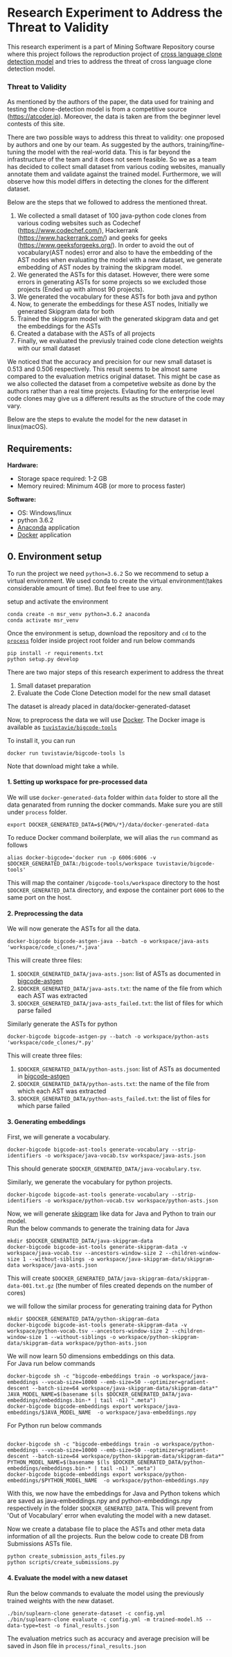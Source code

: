 # Research Experiment to Address the Threat to Validity
This research experiment is a part of Mining Software Repository course where this project follows the reproduction project of [cross language clone detection model][1] and tries to address the threat of cross language clone detection model.


### Threat to Validity
As mentioned by the authors of the paper, the data used for training and testing the clone-detection model is from a competitive source
(https://atcoder.jp). Moreover, the data is taken are from the beginner level contests of this site.

There are two possible ways to address this threat to validity: one proposed by authors and one by our team.
As suggested by the authors, training/fine-tuning the model with the real-world data.
This is far beyond the infrastructure of the team and it does not seem feasible.
So we as a team has decided to collect small dataset from various coding websites, manually annotate them and validate against
the trained model. Furthermore, we will observe how this model differs in detecting the clones for the different dataset.


Below are the steps that we followed to address the mentioned threat.

1. We collected a small dataset of 100 java-python code clones from various coding websites such as Codechef (https://www.codechef.com/),
Hackerrank (https://www.hackerrank.com/) and geeks for geeks (https://www.geeksforgeeks.org/). 
In order to avoid the out of vocabulary(AST nodes) error  and also to have the embedding of the AST nodes when evaluating the model with a new dataset, we generate embedding of AST nodes by training the skipgram model.
2. We generated the ASTs for this dataset. However, there were some errors in generating ASTs for some projects so we excluded those projects (Ended up with almost 90 projects).
3. We generated the vocabulary for these ASTs for both java and python
4. Now, to generate the embeddings for these AST nodes, Initially we generated Skipgram data for both 
5. Trained the skipgram model with the generated skipgram data and get the embeddings for the ASTs
6. Created a database with the ASTs of all projects
7. Finally, we evaluated the previusly trained code clone detection weights with our small dataset 

We noticed that the accuracy and precision for our new small dataset is 0.513 and 0.506 respectively. This result seems to be almost same compared to the evaluation metrics original dataset. This might be case as we also collected the dataset from a competetive website as done by the authors rather than a real time projects. Evlauting for the enterprise level code clones may give us a different results as the structure of the code may vary.


Below are the steps to evalute the model for the new dataset in linux(macOS).

## Requirements: <br />
**Hardware:** <br />
* Storage space required: 1-2 GB <br />
* Memory reuired: Minimum 4GB (or more to process faster) <br />

**Software:** <br />
* OS: Windows/linux <br />
* python 3.6.2 <br />
* [Anaconda][11] application <br />
* [Docker][5] application <br />

## 0. Environment setup

To run the project we need `python=3.6.2` So we recommend to setup a virtual environment.
We used conda to create the virtual environment(takes considerable amount of time).
But feel free to use any.

setup and activate the environment
```
conda create -n msr_venv python=3.6.2 anaconda
conda activate msr_venv
```
Once the environment is setup, download the repository and `cd` to the [`process`][16] folder inside project root folder and run below
commands
```
pip install -r requirements.txt
python setup.py develop
```


There are two major steps of this research experiment to address the threat

1. Small dataset preparation 
2. Evaluate the Code Clone Detection model for the new small dataset

The dataset is already placed in data/docker-generated-dataset

Now, to preprocess the data we will use [Docker][2].
The Docker image is available as [`tuvistavie/bigcode-tools`][3]

To install it, you can run

```
docker run tuvistavie/bigcode-tools ls
```
Note that download might take a while.

#### 1. Setting up workspace for pre-processed data
 
 We will use `docker-generated-data` folder within `data` folder to store all the data genarated from running the docker commands. 
 Make sure you are still under `process` folder.
```
export DOCKER_GENERATED_DATA=${PWD%/*}/data/docker-generated-data
```

To reduce Docker command boilerplate, we will alias the `run` command as follows

```
alias docker-bigcode='docker run -p 6006:6006 -v $DOCKER_GENERATED_DATA:/bigcode-tools/workspace tuvistavie/bigcode-tools'
```

This will map the container `/bigcode-tools/workspace` directory to the host `$DOCKER_GENERATED_DATA`
directory, and expose the container port `6006` to the same port on the host.

#### 2. Preprocessing the data

We will now generate the ASTs for all the data.

```
docker-bigcode bigcode-astgen-java --batch -o workspace/java-asts 'workspace/code_clones/*.java'
```

This will create three files:

1. `$DOCKER_GENERATED_DATA/java-asts.json`: list of ASTs as documented in [bigcode-astgen](../bigcode-astgen/README.md)
2. `$DOCKER_GENERATED_DATA/java-asts.txt`: the name of the file from which each AST was extracted
3. `$DOCKER_GENERATED_DATA/java-asts_failed.txt`: the list of files for which parse failed 

Similarly generate the ASTs for python 
```
docker-bigcode bigcode-astgen-py --batch -o workspace/python-asts 'workspace/code_clones/*.py'
```
This will create three files:

1. `$DOCKER_GENERATED_DATA/python-asts.json`: list of ASTs as documented in [bigcode-astgen](../bigcode-astgen/README.md)
2. `$DOCKER_GENERATED_DATA/python-asts.txt`: the name of the file from which each AST was extracted
3. `$DOCKER_GENERATED_DATA/python-asts_failed.txt`: the list of files for which parse failed 

#### 3. Generating embeddings

First, we will generate a vocabulary.

```
docker-bigcode bigcode-ast-tools generate-vocabulary --strip-identifiers -o workspace/java-vocab.tsv workspace/java-asts.json
```

This should generate `$DOCKER_GENERATED_DATA/java-vocabulary.tsv`.

Similarly, we generate the vocabulary for python projects.

```
docker-bigcode bigcode-ast-tools generate-vocabulary --strip-identifiers -o workspace/python-vocab.tsv workspace/python-asts.json
```

Now, we will generate [skipgram][6] like data for Java and Python to train our model. <br/>
Run the below commands to generate the training data for Java 

```
mkdir $DOCKER_GENERATED_DATA/java-skipgram-data
docker-bigcode bigcode-ast-tools generate-skipgram-data -v workspace/java-vocab.tsv --ancestors-window-size 2 --children-window-size 1 --without-siblings -o workspace/java-skipgram-data/skipgram-data workspace/java-asts.json
```
This will create `$DOCKER_GENERATED_DATA/java-skipgram-data/skipgram-data-001.txt.gz`
(the number of files created depends on the number of cores)

we will follow the similar process for generating training data for Python

```
mkdir $DOCKER_GENERATED_DATA/python-skipgram-data
docker-bigcode bigcode-ast-tools generate-skipgram-data -v workspace/python-vocab.tsv --ancestors-window-size 2 --children-window-size 1 --without-siblings -o workspace/python-skipgram-data/skipgram-data workspace/python-asts.json
```

We will now learn 50 dimensions embeddings on this data. <br/>
For Java run below commands<br/>

```
docker-bigcode sh -c "bigcode-embeddings train -o workspace/java-embeddings --vocab-size=10000 --emb-size=50 --optimizer=gradient-descent --batch-size=64 workspace/java-skipgram-data/skipgram-data*"
JAVA_MODEL_NAME=$(basename $(ls $DOCKER_GENERATED_DATA/java-embeddings/embeddings.bin-* | tail -n1) ".meta")
docker-bigcode bigcode-embeddings export workspace/java-embeddings/$JAVA_MODEL_NAME  -o workspace/java-embeddings.npy
```

For Python run below commands<br/>

```

docker-bigcode sh -c "bigcode-embeddings train -o workspace/python-embeddings --vocab-size=10000 --emb-size=50 --optimizer=gradient-descent --batch-size=64 workspace/python-skipgram-data/skipgram-data*"
PYTHON_MODEL_NAME=$(basename $(ls $DOCKER_GENERATED_DATA/python-embeddings/embeddings.bin-* | tail -n1) ".meta")
docker-bigcode bigcode-embeddings export workspace/python-embeddings/$PYTHON_MODEL_NAME  -o workspace/python-embeddings.npy
```
With this, we now have the  embeddings for Java and Python tokens which are saved as java-embeddings.npy and python-embeddings.npy respectively in the folder `$DOCKER_GENERATED_DATA`. This will prevent from 'Out of Vocabulary' error when evaluting the model with a new dataset.

Now we create a database file to place the ASTs and other meta data information of all the projects.
Run the below code to create DB from Submissions ASTs file.

```
python create_submission_asts_files.py
python scripts/create_submissions.py
```
#### 4. Evaluate the model with a new dataset

Run the below commands to evaluate the model using the previously trained weights with the new dataset.
```
./bin/suplearn-clone generate-dataset -c config.yml
./bin/suplearn-clone evaluate -c config.yml -m trained-model.h5 --data-type=test -o final_results.json
```

The evaluation metrics such as accuracy and average precision will be saved in Json file in `process/final_results.json`

[1]: https://github.com/nagaraj-bahubali/Cross-Language-Clone-Detection
[2]: https://docs.docker.com/engine/installation/
[3]: https://hub.docker.com/r/tuvistavie/bigcode-tools/
[5]: https://docs.docker.com/desktop/
[6]: https://www.tensorflow.org/tutorials/word2vec
[11]: https://www.anaconda.com/products/individual#Downloads
[16]: https://github.com/SoniyaMG/Cross-Language-Clone-Detection-Threat-to-Validity
